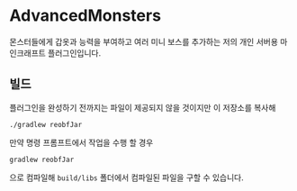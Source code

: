 # AdvancedMonsters

몬스터들에게 갑옷과 능력을 부여하고 여러 미니 보스를 추가하는 저의 개인 서버용 마인크래프트 플러그인입니다.

## 빌드

플러그인을 완성하기 전까지는 파일이 제공되지 않을 것이지만
이 저장소를 복사해 

    ./gradlew reobfJar

만약 명령 프롬프트에서 작업을 수행 할 경우

    gradlew reobfJar

으로 컴파일해 `build/libs` 폴더에서 컴파일된 파일을 구할 수 있습니다.




